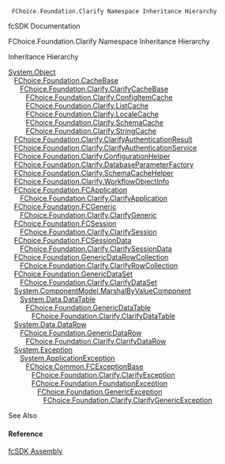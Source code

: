 ﻿     FChoice.Foundation.Clarify Namespace Inheritance Hierarchy                                                   

fcSDK Documentation

FChoice.Foundation.Clarify Namespace Inheritance Hierarchy

Inheritance Hierarchy

[System.Object](#)  
   [FChoice.Foundation.CacheBase](fcSDK~FChoice.Foundation.CacheBase.md)  
      [FChoice.Foundation.Clarify.ClarifyCacheBase](fcSDK~FChoice.Foundation.Clarify.ClarifyCacheBase.md)  
         [FChoice.Foundation.Clarify.ConfigItemCache](fcSDK~FChoice.Foundation.Clarify.ConfigItemCache.md)  
         [FChoice.Foundation.Clarify.ListCache](fcSDK~FChoice.Foundation.Clarify.ListCache.md)  
         [FChoice.Foundation.Clarify.LocaleCache](fcSDK~FChoice.Foundation.Clarify.LocaleCache.md)  
         [FChoice.Foundation.Clarify.SchemaCache](fcSDK~FChoice.Foundation.Clarify.SchemaCache.md)  
         [FChoice.Foundation.Clarify.StringCache](fcSDK~FChoice.Foundation.Clarify.StringCache.md)  
   [FChoice.Foundation.Clarify.ClarifyAuthenticationResult](fcSDK~FChoice.Foundation.Clarify.ClarifyAuthenticationResult.md)  
   [FChoice.Foundation.Clarify.ClarifyAuthenticationService](fcSDK~FChoice.Foundation.Clarify.ClarifyAuthenticationService.md)  
   [FChoice.Foundation.Clarify.ConfigurationHelper](fcSDK~FChoice.Foundation.Clarify.ConfigurationHelper.md)  
   [FChoice.Foundation.Clarify.DatabaseParameterFactory](fcSDK~FChoice.Foundation.Clarify.DatabaseParameterFactory.md)  
   [FChoice.Foundation.Clarify.SchemaCacheHelper](fcSDK~FChoice.Foundation.Clarify.SchemaCacheHelper.md)  
   [FChoice.Foundation.Clarify.WorkflowObjectInfo](fcSDK~FChoice.Foundation.Clarify.WorkflowObjectInfo.md)  
   [FChoice.Foundation.FCApplication](fcSDK~FChoice.Foundation.FCApplication.md)  
      [FChoice.Foundation.Clarify.ClarifyApplication](fcSDK~FChoice.Foundation.Clarify.ClarifyApplication.md)  
   [FChoice.Foundation.FCGeneric](fcSDK~FChoice.Foundation.FCGeneric.md)  
      [FChoice.Foundation.Clarify.ClarifyGeneric](fcSDK~FChoice.Foundation.Clarify.ClarifyGeneric.md)  
   [FChoice.Foundation.FCSession](fcSDK~FChoice.Foundation.FCSession.md)  
      [FChoice.Foundation.Clarify.ClarifySession](fcSDK~FChoice.Foundation.Clarify.ClarifySession.md)  
   [FChoice.Foundation.FCSessionData](fcSDK~FChoice.Foundation.FCSessionData.md)  
      [FChoice.Foundation.Clarify.ClarifySessionData](fcSDK~FChoice.Foundation.Clarify.ClarifySessionData.md)  
   [FChoice.Foundation.GenericDataRowCollection](fcSDK~FChoice.Foundation.GenericDataRowCollection.md)  
      [FChoice.Foundation.Clarify.ClarifyRowCollection](fcSDK~FChoice.Foundation.Clarify.ClarifyRowCollection.md)  
   [FChoice.Foundation.GenericDataSet](fcSDK~FChoice.Foundation.GenericDataSet.md)  
      [FChoice.Foundation.Clarify.ClarifyDataSet](fcSDK~FChoice.Foundation.Clarify.ClarifyDataSet.md)  
   [System.ComponentModel.MarshalByValueComponent](#)  
      [System.Data.DataTable](#)  
         [FChoice.Foundation.GenericDataTable](fcSDK~FChoice.Foundation.GenericDataTable.md)  
            [FChoice.Foundation.Clarify.ClarifyDataTable](fcSDK~FChoice.Foundation.Clarify.ClarifyDataTable.md)  
   [System.Data.DataRow](#)  
      [FChoice.Foundation.GenericDataRow](fcSDK~FChoice.Foundation.GenericDataRow.md)  
         [FChoice.Foundation.Clarify.ClarifyDataRow](fcSDK~FChoice.Foundation.Clarify.ClarifyDataRow.md)  
   [System.Exception](#)  
      [System.ApplicationException](#)  
         [FChoice.Common.FCExceptionBase](FChoice.Common~FChoice.Common.FCExceptionBase.md)  
            [FChoice.Foundation.Clarify.ClarifyException](fcSDK~FChoice.Foundation.Clarify.ClarifyException.md)  
            [FChoice.Foundation.FoundationException](fcSDK~FChoice.Foundation.FoundationException.md)  
               [FChoice.Foundation.GenericException](fcSDK~FChoice.Foundation.GenericException.md)  
                  [FChoice.Foundation.Clarify.ClarifyGenericException](fcSDK~FChoice.Foundation.Clarify.ClarifyGenericException.md)  

See Also

#### Reference

[fcSDK Assembly](fcSDK.md)